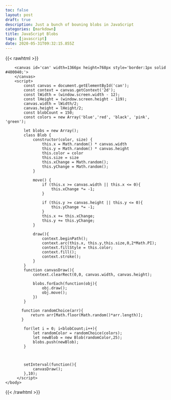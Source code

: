 ```yaml
---
toc: false
layout: post
draft: true
description: Just a bunch of bouning blobs in JavaScript
categories: [markdown]
title: JavaScript Blobs
tags: [javascript]
date: 2020-05-31T09:32:15.855Z
---
```


{{< rawhtml >}}

<html>
    <body>

        <canvas id='can' width=1366px height=768px style='border:1px solid #400040;'>
        </canvas>
        <script>
            const canvas = document.getElementById('can');
            const context = canvas.getContext('2d');
            const lWidth = (window.screen.width - 12);
            const lHeight = (window.screen.height - 119);
            canvas.width = lWidth/2;
            canvas.height = lHeight/2;
            const blobCount = 150;
            const colors = new Array('blue','red', 'black', 'pink', 'green');

            let blobs = new Array();
            class Blob {
                constructor(color, size) {
                    this.x = Math.random() * canvas.width
                    this.y = Math.random() * canvas.height
                    this.color = color
                    this.size = size
                    this.xChange = Math.random();
                    this.yChange = Math.random();
                }

                move() {
                    if (this.x >= canvas.width || this.x <= 0){
                        this.xChange *= -1;
                    }

                    if (this.y >= canvas.height || this.y <= 0){
                        this.yChange *= -1;
                    }
                    this.x += this.xChange;
                    this.y += this.yChange;
                }

                draw(){
                    context.beginPath();
                    context.arc(this.x, this.y,this.size,0,2*Math.PI);
                    context.fillStyle = this.color;
                    context.fill();
                    context.stroke();
                }
            }
            function canvasDraw(){
                context.clearRect(0,0, canvas.width, canvas.height);

                blobs.forEach(function(obj){
                    obj.draw();
                    obj.move();
                })
            }

           function randomChoice(arr){
               return arr[Math.floor(Math.random()*arr.length)];
           }

            for(let i = 0; i<blobCount;i++){
                let randomColor = randomChoice(colors);
                let newBlob = new Blob(randomColor,25);
                blobs.push(newBlob);
            }



            setInterval(function(){
                canvasDraw();
            },10);
         </script>
    </body>

</html>

{{< /rawhtml >}}
